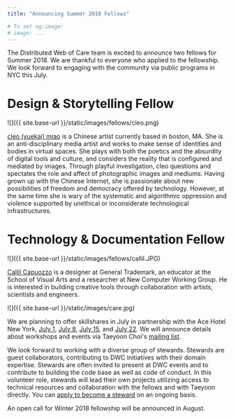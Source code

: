 ```yaml
---
title: "Announcing Summer 2018 Fellows"

# To set og:image:
# image: ...
---
```

 
The Distributed Web of Care team is excited to announce two fellows for Summer 2018. We are thankful to everyone who applied to the fellowship. We look forward to engaging with the community via public programs in NYC this July. 

# Design & Storytelling Fellow 
![]({{ site.base-url }}/static/images/fellows/cleo.png)

[cleo (yuekai) miao](http://www.cleomiao.info/
) is a Chinese artist currently based in boston, MA. She is an anti-disciplinary media artist and works to make sense of identities and bodies in virtual spaces. She plays with both the poetics and the absurdity of digital tools and culture, and considers the reality that is configured and mediated by images. Through playful investigation, cleo questions and spectates the role and affect of photographic images and mediums. Having grown up with the Chinese Internet, she is passionate about new possibilities of freedom and democracy offered by technology. However, at the same time she is wary of the systematic and algorithmic oppression and violence supported by unethical or inconsiderate technological infrastructures.



# Technology & Documentation Fellow 

![]({{ site.base-url }}/static/images/fellows/callil.JPG)

[Callil Capuozzo](http://callil.com) is a designer at General Trademark, an educator at the School of Visual Arts and a researcher at New Computer Working Group. He is interested in building creative tools through collaboration with artists, scientists and engineers.
 

![]({{ site.base-url }}/static/images/care.jpg)

We are planning to offer skillshares in July in partnership with the Ace Hotel New York, [July 1](http://www.acehotel.com/calendar/newyork/distributed-web-of-care-skillshare-070118), [July 8](http://www.acehotel.com/calendar/newyork/distributed-web-of-care-skillshare-070818), [July 15](http://www.acehotel.com/calendar/newyork/distributed-web-of-care-skillshare-071518), and [July 22](http://www.acehotel.com/calendar/newyork/distributed-web-of-care-skillshare-072218). We will announce details about workshops and events via Taeyoon Choi's [mailing list](http://tinyletter.com/tchoi8). 

We look forward to working with a diverse group of stewards. Stewards are guest collaborators, contributing to DWC initiatives with their domain expertise. Stewards are often invited to present at DWC events and to contribute to building the code base as well as code of conduct. In this volunteer role, stewards will lead their own projects utilizing access to technical resources and collaboration with the fellows and with Taeyoon directly. You can [apply to become a steward](https://airtable.com/shrJKwgf305PUDKjm) on an ongoing basis. 

An open call for Winter 2018 fellowship will be announced in August. 

